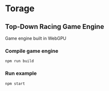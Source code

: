 # Torage
## Top-Down Racing Game Engine

Game engine built in WebGPU

### Compile game engine
```
npm run build
```

### Run example
```
npm start
```
